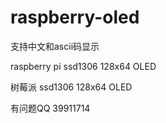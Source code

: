 # raspberry-oled

支持中文和ascii码显示

raspberry pi ssd1306 128x64 OLED 

树莓派 ssd1306 128x64 OLED 

有问题QQ 39911714

